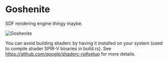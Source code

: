 # Goshenite

SDF rendering engine thingy maybe.

![Goshenite](/Goshenite.webp)

You can avoid building shaderc by having it installed on your system (used to compile shader SPIR-V binaries in build.rs). See https://github.com/google/shaderc-rs#setup for more details.
